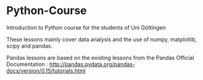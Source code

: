 # Python-Course
Introduction to Python course for the students of Uni Göttingen


These lessons mainly cover data analysis and the use of numpy, matplotlib, scipy and pandas. 


Pandas lessons are based on the existing lessons from the Pandas Official Documentation : http://pandas.pydata.org/pandas-docs/version/0.15/tutorials.html
